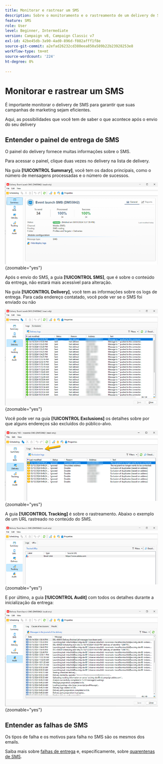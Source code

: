 ```yaml
---
title: Monitorar e rastrear um SMS
description: Sobre o monitoramento e o rastreamento de um delivery de SMS
feature: SMS
role: User
level: Beginner, Intermediate
version: Campaign v8, Campaign Classic v7
exl-id: 42be45db-3a90-4ad0-896d-f082afff1f8e
source-git-commit: a2efad26232cd380eea850a589b22b23928253e8
workflow-type: tm+mt
source-wordcount: '224'
ht-degree: 0%

---
```


# Monitorar e rastrear um SMS

É importante monitorar o delivery de SMS para garantir que suas campanhas de marketing sejam eficientes.

Aqui, as possibilidades que você tem de saber o que acontece após o envio do seu delivery

## Entender o painel de entrega de SMS

O painel do delivery fornece muitas informações sobre o SMS.

Para acessar o painel, clique duas vezes no delivery na lista de delivery.

Na guia **[!UICONTROL Summary]**, você tem os dados principais, como o número de mensagens processadas e o número de sucessos.

![](assets/sms_summary.png){zoomable="yes"}

Após o envio do SMS, a guia **[!UICONTROL SMS]**, que é sobre o conteúdo da entrega, não estará mais acessível para alteração.

Na guia **[!UICONTROL Delivery]**, você tem as informações sobre os logs de entrega. Para cada endereço contatado, você pode ver se o SMS foi enviado ou não

![](assets/sms_deliverylogs.png){zoomable="yes"}

Você pode ver na guia **[!UICONTROL Exclusions]** os detalhes sobre por que alguns endereços são excluídos do público-alvo.

![](assets/sms_exclusions.png){zoomable="yes"}

A guia **[!UICONTROL Tracking]** é sobre o rastreamento. Abaixo o exemplo de um URL rastreado no conteúdo do SMS.

![](assets/sms_trackinglogs.png){zoomable="yes"}

E por último, a guia **[!UICONTROL Audit]** com todos os detalhes durante a inicialização da entrega:

![](assets/sms_audit.png){zoomable="yes"}

## Entender as falhas de SMS

Os tipos de falha e os motivos para falha no SMS são os mesmos dos emails.

Saiba mais sobre [falhas de entrega](../delivery-failures.md) e, especificamente, sobre [quarentenas de SMS](../delivery-failures.md#sms-quarantines).

